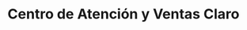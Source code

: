 ---
title: "Centro de Atención y Ventas Claro"
url: /landazuri/centro-de-atencion-y-ventas-claro/
shop: Handy
---